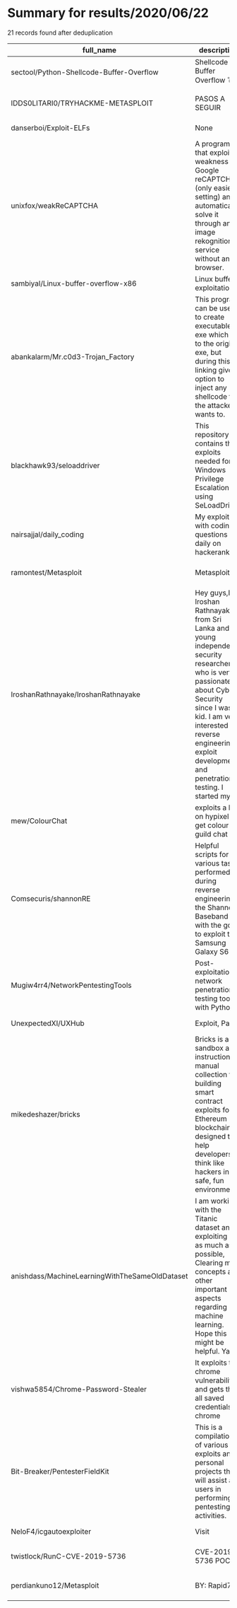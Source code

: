 
# Summary for results/2020/06/22
    
21 records found after deduplication

| full_name | description | html_url | matched_list | matched_count | pushed_at | size | stargazers_count | language | forks_count | vul_ids |
|------------------------------------------------|----------------------------------------------------------------------------------------------------------------------------------------------------------------------------------------------------------------------------------------------------------------|-------------------------------------------------------------------|----------------------------------|-----------------|---------------------------|--------|--------------------|------------------|---------------|-------------------|
| sectool/Python-Shellcode-Buffer-Overflow | Shellcode / Buffer Overflow 💣 | https://github.com/sectool/Python-Shellcode-Buffer-Overflow | ['exploit', 'shellcode'] | 2 | 2020-06-22 07:21:51+00:00 | 5 | 13 | Python | 8 | [] |
| IDDS0LITARI0/TRYHACKME-METASPLOIT | PASOS A SEGUIR | https://github.com/IDDS0LITARI0/TRYHACKME-METASPLOIT | ['metasploit module OR payload'] | 1 | 2020-06-22 03:09:48+00:00 | 0 | 0 | | 0 | [] |
| danserboi/Exploit-ELFs | None | https://github.com/danserboi/Exploit-ELFs | ['exploit'] | 1 | 2020-06-22 21:59:58+00:00 | 100 | 0 | | 0 | [] |
| unixfox/weakReCAPTCHA | A program that exploit a weakness in Google reCAPTCHA (only easiest setting) and automatically solve it through an image rekognition service without any browser. | https://github.com/unixfox/weakReCAPTCHA | ['exploit'] | 1 | 2020-06-22 20:33:52+00:00 | 35 | 1 | JavaScript | 0 | [] |
| sambiyal/Linux-buffer-overflow-x86 | Linux buffer exploitation | https://github.com/sambiyal/Linux-buffer-overflow-x86 | ['exploit'] | 1 | 2020-06-22 16:58:26+00:00 | 0 | 0 | | 0 | [] |
| abankalarm/Mr.c0d3-Trojan_Factory | This program can be used to create executable exe which link to the original exe, but during this linking gives option to inject any shellcode that the attacker wants to. | https://github.com/abankalarm/Mr.c0d3-Trojan_Factory | ['shellcode'] | 1 | 2020-06-22 18:09:53+00:00 | 246 | 3 | C++ | 0 | [] |
| blackhawk93/seloaddriver | This repository contains the exploits needed for Windows Privilege Escalation using SeLoadDriver. | https://github.com/blackhawk93/seloaddriver | ['exploit'] | 1 | 2020-06-22 12:20:22+00:00 | 518 | 0 | C++ | 1 | [] |
| nairsajjal/daily_coding | My exploits with coding questions daily on hackerank | https://github.com/nairsajjal/daily_coding | ['exploit'] | 1 | 2020-06-22 06:00:37+00:00 | 6 | 0 | Java | 0 | [] |
| ramontest/Metasploit | Metasploit | https://github.com/ramontest/Metasploit | ['metasploit module OR payload'] | 1 | 2020-06-22 05:42:06+00:00 | 16183 | 0 | Makefile | 0 | [] |
| IroshanRathnayake/IroshanRathnayake | Hey guys,I’m Iroshan Rathnayake from Sri Lanka and young independent security researcher who is very passionate about Cyber Security since I was a kid. I am very interested in reverse engineering, exploit development and penetration testing. I started my | https://github.com/IroshanRathnayake/IroshanRathnayake | ['exploit'] | 1 | 2020-06-22 04:14:51+00:00 | 14 | 0 | | 0 | [] |
| mew/ColourChat | exploits a bug on hypixel to get colour in guild chat | https://github.com/mew/ColourChat | ['exploit'] | 1 | 2020-06-22 18:23:09+00:00 | 98 | 2 | Scala | 0 | [] |
| Comsecuris/shannonRE | Helpful scripts for various tasks performed during reverse engineering the Shannon Baseband with the goal to exploit the Samsung Galaxy S6 | https://github.com/Comsecuris/shannonRE | ['exploit'] | 1 | 2020-06-22 03:22:31+00:00 | 37 | 199 | Python | 58 | [] |
| Mugiw4rr4/NetworkPentestingTools | Post-exploitation network penetration testing tools with Python | https://github.com/Mugiw4rr4/NetworkPentestingTools | ['exploit'] | 1 | 2020-06-22 16:03:45+00:00 | 13 | 1 | Python | 1 | [] |
| UnexpectedXI/UXHub | Exploit, Paid | https://github.com/UnexpectedXI/UXHub | ['exploit'] | 1 | 2020-06-22 19:31:10+00:00 | 845 | 0 | | 0 | [] |
| mikedeshazer/bricks | Bricks is a sandbox and instruction manual collection for building smart contract exploits for Ethereum blockchains, designed to help developers think like hackers in a safe, fun environment. | https://github.com/mikedeshazer/bricks | ['exploit'] | 1 | 2020-06-22 09:17:31+00:00 | 583 | 18 | JavaScript | 20 | [] |
| anishdass/MachineLearningWithTheSameOldDataset | I am working with the Titanic dataset and exploiting it as much as possible, Clearing my concepts and other important aspects regarding machine learning. Hope this might be helpful. Yay! | https://github.com/anishdass/MachineLearningWithTheSameOldDataset | ['exploit'] | 1 | 2020-06-22 13:45:44+00:00 | 5906 | 0 | Jupyter Notebook | 0 | [] |
| vishwa5854/Chrome-Password-Stealer | It exploits the chrome vulnerability and gets the all saved credentials in chrome | https://github.com/vishwa5854/Chrome-Password-Stealer | ['exploit'] | 1 | 2020-06-22 10:25:17+00:00 | 10 | 6 | Python | 0 | [] |
| Bit-Breaker/PentesterFieldKit | This is a compilation of various exploits and personal projects that will assist a users in performing pentesting activities. | https://github.com/Bit-Breaker/PentesterFieldKit | ['exploit'] | 1 | 2020-06-22 18:36:37+00:00 | 4 | 0 | Python | 1 | [] |
| NeloF4/icgautoexploiter | Visit | https://github.com/NeloF4/icgautoexploiter | ['exploit'] | 1 | 2020-06-22 20:52:52+00:00 | 2112 | 3 | PHP | 2 | [] |
| twistlock/RunC-CVE-2019-5736 | CVE-2019-5736 POCs | https://github.com/twistlock/RunC-CVE-2019-5736 | ['cve poc', 'cve-2'] | 2 | 2020-06-22 13:04:55+00:00 | 28 | 58 | C | 23 | ['CVE-2019-5736'] |
| perdiankuno12/Metasploit | BY: Rapid7 | https://github.com/perdiankuno12/Metasploit | ['metasploit module OR payload'] | 1 | 2020-06-22 23:13:10+00:00 | 0 | 0 | | 0 | [] |
